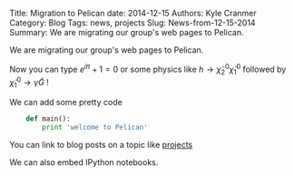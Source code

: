 Title: Migration to Pelican
date: 2014-12-15
Authors: Kyle Cranmer
Category: Blog
Tags: news, projects
Slug: News-from-12-15-2014
Summary:  We are migrating our group's web pages to Pelican.


We are migrating our group's web pages to Pelican.

Now you can type $e^{i\pi}+1=0$ or some physics like $h \to \tilde{\chi}^0_2  \tilde{\chi}^0_1$ followed by $\tilde{\chi}_1^0 \to  \gamma \tilde{G}$ !

We can add some pretty code

```python
    def main():
        print 'welcome to Pelican'
```

You can link to blog posts on a topic like [projects](tag/projects.html)

We can also embed IPython notebooks.
<!--
{% notebook BasicRooFitExample.ipynb %}
-->


